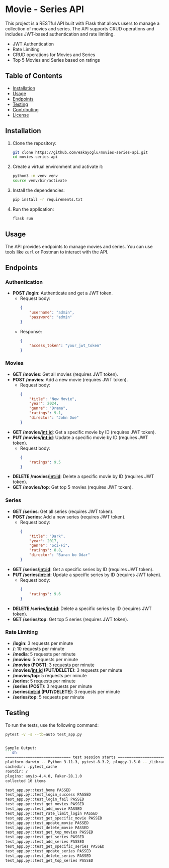 # Movie - Series API

This project is a RESTful API built with Flask that allows users to manage a collection of movies and series. The API supports CRUD operations and includes JWT-based authentication and rate limiting.

- JWT Authentication
- Rate Limiting
- CRUD operations for Movies and Series
- Top 5 Movies and Series based on ratings

## Table of Contents

- [Installation](#installation)
- [Usage](#usage)
- [Endpoints](#endpoints)
- [Testing](#testing)
- [Contributing](#contributing)
- [License](#license)

## Installation

1. Clone the repository:
    ```sh
    git clone https://github.com/eakayoglu/movies-series-api.git
    cd movies-series-api
    ```

2. Create a virtual environment and activate it:
    ```sh
    python3 -m venv venv
    source venv/bin/activate
    ```

3. Install the dependencies:
    ```sh
    pip install -r requirements.txt
    ```


4. Run the application:
    ```sh
    flask run
    ```

## Usage

The API provides endpoints to manage movies and series. You can use tools like `curl` or Postman to interact with the API.

## Endpoints

### Authentication

- **POST /login**: Authenticate and get a JWT token.
    - Request body:
        ```json
        {
            "username": "admin",
            "password": "admin"
        }
        ```
    - Response:
        ```json
        {
            "access_token": "your_jwt_token"
        }
        ```

### Movies

- **GET /movies**: Get all movies (requires JWT token).
- **POST /movies**: Add a new movie (requires JWT token).
    - Request body:
        ```json
        {
            "title": "New Movie",
            "year": 2024,
            "genre": "Drama",
            "ratings": 9.1,
            "director": "John Doe"
        }
        ```
- **GET /movies/<int:id>**: Get a specific movie by ID (requires JWT token).
- **PUT /movies/<int:id>**: Update a specific movie by ID (requires JWT token).
    - Request body:
        ```json
        {
            "ratings": 9.5
        }
        ```
- **DELETE /movies/<int:id>**: Delete a specific movie by ID (requires JWT token).
- **GET /movies/top**: Get top 5 movies (requires JWT token).

### Series

- **GET /series**: Get all series (requires JWT token).
- **POST /series**: Add a new series (requires JWT token).
    - Request body:
        ```json
        {
            "title": "Dark",
            "year": 2017,
            "genre": "Sci-Fi",
            "ratings": 8.8,
            "director": "Baran bo Odar"
        }
        ```
- **GET /series/<int:id>**: Get a specific series by ID (requires JWT token).
- **PUT /series/<int:id>**: Update a specific series by ID (requires JWT token).
    - Request body:
        ```json
        {
            "ratings": 9.6
        }
        ```
- **DELETE /series/<int:id>**: Delete a specific series by ID (requires JWT token).
- **GET /series/top**: Get top 5 series (requires JWT token).

### Rate Limiting

- **/login**: 3 requests per minute
- **/**: 10 requests per minute
- **/media**: 5 requests per minute
- **/movies**: 5 requests per minute
- **/movies (POST)**: 3 requests per minute
- **/movies/<int:id> (PUT/DELETE)**: 3 requests per minute
- **/movies/top**: 5 requests per minute
- **/series**: 5 requests per minute
- **/series (POST)**: 3 requests per minute
- **/series/<int:id> (PUT/DELETE)**: 3 requests per minute
- **/series/top**: 5 requests per minute

## Testing

To run the tests, use the following command:
```sh
pytest -v -s --tb=auto test_app.py


Sample Output:
```sh
============================= test session starts ==============================
platform darwin -- Python 3.11.3, pytest-8.3.2, pluggy-1.5.0 -- /Library/Frameworks/Python.framework/Versions/3.11/bin/python3.11
cachedir: .pytest_cache
rootdir: /
plugins: anyio-4.4.0, Faker-28.1.0
collected 16 items                                                             

test_app.py::test_home PASSED
test_app.py::test_login_success PASSED
test_app.py::test_login_fail PASSED
test_app.py::test_get_movies PASSED
test_app.py::test_add_movie PASSED
test_app.py::test_rate_limit_login PASSED
test_app.py::test_get_specific_movie PASSED
test_app.py::test_update_movie PASSED
test_app.py::test_delete_movie PASSED
test_app.py::test_get_top_movies PASSED
test_app.py::test_get_series PASSED
test_app.py::test_add_series PASSED
test_app.py::test_get_specific_series PASSED
test_app.py::test_update_series PASSED
test_app.py::test_delete_series PASSED
test_app.py::test_get_top_series PASSED
```
